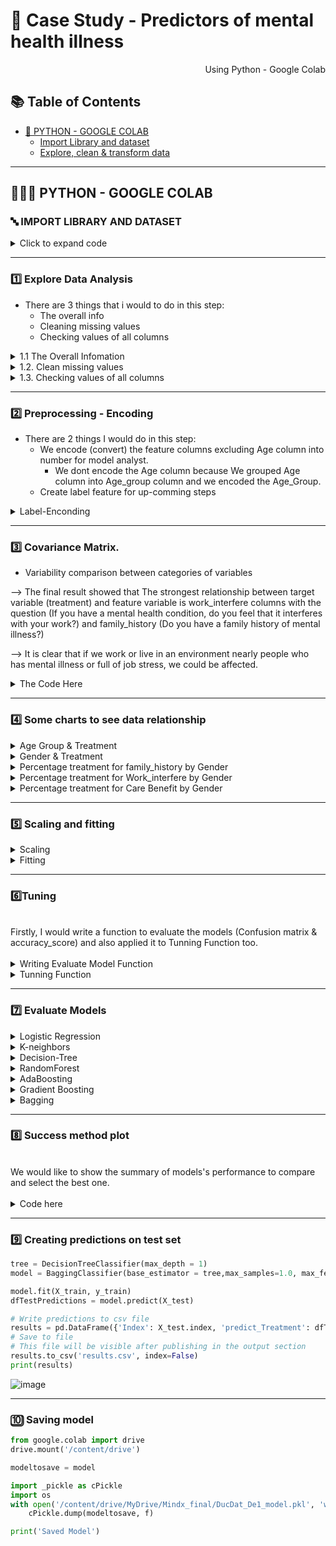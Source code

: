 # 🛒 Case Study - Predictors of mental health illness

<p align="right"> Using Python - Google Colab </p>


## :books: Table of Contents <!-- omit in toc -->

- [🔢 PYTHON - GOOGLE COLAB](#-python---google-colab)
  - [Import Library and dataset](#-import-library-and-dataset)
  - [Explore, clean & transform data](#-import-library-and-dataset)

---

## 👩🏼‍💻 PYTHON - GOOGLE COLAB

### 🔤 IMPORT LIBRARY AND DATASET 

<details><summary> Click to expand code </summary>
  
```python
#Import library
import numpy as np # linear algebra
import pandas as pd # data processing, CSV file I/O (e.g. pd.read_csv)
import seaborn as sns
import matplotlib.pyplot as plt
%matplotlib inline
from scipy import stats
from scipy.stats import randint

# prep
from sklearn.model_selection import train_test_split
from sklearn import preprocessing
from sklearn.datasets import make_classification
from sklearn.preprocessing import binarize, LabelEncoder, MinMaxScaler

# models
from sklearn.linear_model import LogisticRegression
from sklearn.tree import DecisionTreeClassifier
from sklearn.ensemble import RandomForestClassifier, ExtraTreesClassifier

# Validation libraries
from sklearn import metrics
from sklearn.metrics import accuracy_score, mean_squared_error, precision_recall_curve
from sklearn.model_selection import cross_val_score


#ensemble
from sklearn.ensemble import BaggingClassifier, AdaBoostClassifier, GradientBoostingClassifier
from sklearn.neighbors import KNeighborsClassifier
from sklearn.model_selection import GridSearchCV, RandomizedSearchCV

from sklearn.impute import SimpleImputer

#Library label encoder
from sklearn import preprocessing
from sklearn.preprocessing import LabelEncoder
```

```python
#import dataset
df = pd.read_csv('/content/ex1.csv')
```
  
</details>

---
### 1️⃣ Explore Data Analysis

- There are 3 things that i would to do in this step:
  - The overall info 
  - Cleaning missing values
  - Checking values of all columns

<details><summary> 1.1 The  Overall Infomation </summary>
  
```python
df.head() 
```
![image](https://user-images.githubusercontent.com/101379141/203503490-5e514c69-a860-473a-8757-cd83a3633716.png)
  
```python
df.tail()
```
![image](https://user-images.githubusercontent.com/101379141/203503535-a3fc7b50-444a-4506-a7c5-8984730d99d2.png)
    
```python
df.info()
```  
![image](https://user-images.githubusercontent.com/101379141/203503625-bfb615ca-a92a-4448-933c-205182de4e92.png)
  
```python
df.describe()
```    
![image](https://user-images.githubusercontent.com/101379141/203503686-fe20ffc2-6892-4341-9040-3fff5d5b5a85.png)

</details>

<details><summary> 1.2. Clean missing values </summary>  
  
<br> We would check and clean the null values of all columns, beside that we also drop some unnecessary columns.
  
<details><summary> 1.2.a Check Null values </summary>

 ```python
df.isnull().sum()
 ```
![image](https://user-images.githubusercontent.com/101379141/203505779-681fc8b1-c367-4e7a-aa67-2773c0e35c14.png)

```python
#% Null values
dict_null = dict()
for i in df.columns:
  dict_null[i] = df[i].isnull().sum()/len(df['Timestamp'])*100
df1 = pd.DataFrame.from_dict(dict_null.items())
print(df1)
```
![image](https://user-images.githubusercontent.com/101379141/203506087-1709522f-ec27-4784-a498-6b36f1365956.png)

   
```python
df.drop(columns = ['Timestamp','state','Country','comments'], inplace = True)
df.isnull().sum()
```
![image](https://user-images.githubusercontent.com/101379141/203506299-8d4aef53-5e1f-49fd-8940-03d0c286e987.png)

</details>
 
<details><summary>  1.2.b Clean missing values of self_employed column  </summary>

 ``` python
df['self_employed'].unique() 
```
![image](https://user-images.githubusercontent.com/101379141/203506826-e7248295-e214-4fd2-bd75-c2391eb6f833.png)
  
  
```python
df['self_employed'].value_counts()
```
![image](https://user-images.githubusercontent.com/101379141/203506911-41280ea0-f49e-4196-b4bd-9497361deed7.png)

```python
# Replace Null values by the mode 
df['self_employed'].replace(np.NaN,'No',inplace=True)
df['self_employed'].unique()
```
![image](https://user-images.githubusercontent.com/101379141/203507148-ad53076c-7f10-4801-a248-d94f90f09baa.png)

 </details> 

<details><summary> 1.2.c Clean missing values of work_interfere column </summary>

```python
df['work_interfere'].unique()
```
![image](https://user-images.githubusercontent.com/101379141/203507974-d8980080-f83a-451d-b1bc-ecd729da0aa6.png)

```python
df['work_interfere'].value_counts()
```
![image](https://user-images.githubusercontent.com/101379141/203508032-bac8d92a-268a-4841-8cf6-d24f17911047.png)
  
```python
# Replace Null values
df['work_interfere'].replace(np.NaN, "Don't Know",inplace = True)
df['work_interfere'].value_counts()
```
![image](https://user-images.githubusercontent.com/101379141/203508172-adf418ec-db39-473b-bbe8-8fd0ffc85abf.png)

</details> 

<details><summary> Dataset with 0 Null values </summary>

```python
df.isnull().sum()
```
![image](https://user-images.githubusercontent.com/101379141/203508526-5e04e1b0-ae0a-4dfa-9717-c0dc7fa2a644.png)

</details> 
  
</details> 

<details><summary> 1.3. Checking values of all columns </summary>  

<br> After check values of all columns, we can see that there are some outliers in Gender and Age column 

<details><summary> Code here </summary> 
  
```python
my_list = df.columns.values.tolist()

for column in my_list:
  print(column)
  print(df[column].unique())  
```
![image](https://user-images.githubusercontent.com/101379141/203513372-7c48e84f-c537-478a-ab5c-09abb088f4b5.png)
![image](https://user-images.githubusercontent.com/101379141/203513431-d8c289e9-7e02-4aad-b761-bb13d1f93d98.png)

</details> 

<details><summary> 1.3.a Age Column </summary>  

```python
from matplotlib.pyplot import figure

figure(figsize=(10, 10))
df['Age'].value_counts().plot( kind= 'bar')  
```
![image](https://user-images.githubusercontent.com/101379141/203514344-2a02fc03-4f88-46a1-be28-ddd5d1fa556e.png)

```python
outliers =[]
for age in df['Age'].values:
  if age < 0 or age >100 :
    outliers.append(age)
    print(outliers)   
```
![image](https://user-images.githubusercontent.com/101379141/203514466-7edf6a18-6b0a-4bac-887d-33fd9c2908da.png)

```python
#Because There is only 5 outliers comparing total 1259 entries, so we can remove values of outliers

df = df.loc[(df['Age'] > 18) & (df['Age'] <100)]
                                                 
# 0 values means no outliers 
print(df[df["Age"].isin(outliers)] )
                                                
```
![image](https://user-images.githubusercontent.com/101379141/203514808-8a94c840-5fe3-46c7-b6a0-489d50ccaeb3.png)

```python
#Grouping Age
Age_Group = pd.cut(df['Age'],bins=[17,23,30,61,100],labels=['18-22', '23-30 ','30-60', '> 61'])
df.insert(23,'Age_Group',Age_Group)
df['Age_Group'].unique()                                                 
``` 
![image](https://user-images.githubusercontent.com/101379141/203514958-99f8b983-74e6-468b-9add-8bd849857770.png)     
                                                 
</details> 
  
<details><summary> 1.3.b Gender Column </summary>  

```python
df1= df['Gender'].unique()
print(df1)
```
![image](https://user-images.githubusercontent.com/101379141/203515507-eec125bc-adc6-44a8-8255-913128d85441.png)
  
```python
male_string = ["M", "Male", "male", "m", "Male-ish", "maile", "Cis Male", "Mal", "Male (CIS)","Make", "Male ", "Man","msle", "Mail", "cis male","Malr","Cis Man"]
female_string = ["Female", "female", "Cis Female", "F","Woman",  "f", "Femake","woman", "Female ", "cis-female/femme","Female (cis)","femail"]
others_string = ["Trans-female", "something kinda male?", "queer/she/they", "non-binary","Nah", "all", "Enby", "fluid", "Genderqueer", "Androgyne", "Agender", "male leaning androgynous", "Guy (-ish) ^_^", "Trans woman", "Neuter", "Female (trans)", "queer", "ostensibly male, unsure what that really means"]           

for index, row in df.iterrows():

    if str(row.Gender) in male_string:
        df['Gender'].replace(to_replace=row.Gender, value='male', inplace=True)

    if str(row.Gender) in female_string:
        df['Gender'].replace(to_replace=row.Gender, value='female', inplace=True)

    if str(row.Gender) in others_string:
        df['Gender'].replace(to_replace=row.Gender, value='other', inplace=True)


print(df['Gender'].unique())
```
![image](https://user-images.githubusercontent.com/101379141/203515581-7ec6c102-e6e8-413e-95eb-f5cd50487d08.png)
  
</details> 
</details> 
</details> 
</details> 

---
  
### 2️⃣  Preprocessing - Encoding

- There are 2 things I would do in this step:
  - We encode (convert) the feature columns excluding Age column into number for model analyst.
    - We dont encode the Age column because We grouped Age column into Age_group column and we encoded the Age_Group.
  - Create label feature for up-comming steps

<details><summary> Label-Enconding  </summary>
  
```python
label_dict = {}
#Label-Enconding
le = preprocessing.LabelEncoder()
for feature in df.columns:
  if feature != 'Age':
    le.fit(df[feature])
    le_name_mapping = dict(zip(le.classes_, le.transform(le.classes_)))
    df[feature] = le.transform(df[feature])
    # Get labels
    labelKey = 'label_' + feature
    labelValue = [*le_name_mapping]
    label_dict[labelKey] =labelValue
  else:
    label_dict['label_Age'] = list(df['Age'])

```
```python
df.info()
df.head() 
```
![image](https://user-images.githubusercontent.com/101379141/203689607-cac4134c-d4c6-4d42-809a-834013789ee5.png)
  
```python
for key, value in label_dict.items():     
    print(key, value)
```
![image](https://user-images.githubusercontent.com/101379141/203689659-b26ccd3c-3538-4125-8af9-d6b62cba9e5e.png)
  
</details>

---
### 3️⃣ Covariance Matrix.

- Variability comparison between categories of variables 

--> The final result showed that The strongest relationship between target variable (treatment) and feature variable is work_interfere columns with the question (If you have a mental health condition, do you feel that it interferes with your work?) and family_history (Do you have a family history of mental illness?)

--> It is clear that if we work or live in an environment nearly people who has mental illness or full of job stress, we could be affected. 

<details><summary> The  Code Here  </summary>

 ```python
 #correlation matrix
corrmat = df.corr()
f, ax = plt.subplots(figsize=(12, 9))
sns.heatmap(corrmat, vmax=.8, square=True);
plt.show()
 ```
![image](https://user-images.githubusercontent.com/101379141/203692179-340350ea-3d7f-4973-9d12-7afb062831b9.png)

```python
#treatment correlation matrix
k = 10 #number of variables for heatmap
cols = corrmat.nlargest(k, 'treatment')['treatment'].index
cm = np.corrcoef(df[cols].values.T)
sns.set(font_scale=1.25)
hm = sns.heatmap(cm, cbar=True, annot=True, square=True, fmt='.2f', annot_kws={'size': 10}, yticklabels=cols.values, xticklabels=cols.values)
plt.show()  
```
![image](https://user-images.githubusercontent.com/101379141/203692256-78d617f8-6243-4fe8-8a03-3ea149154f60.png)

  
</details>
 
---
### 4️⃣ Some charts to see data relationship


<details><summary> Age Group & Treatment  </summary>

<br>
  
--> The possibility of being mental illness is increasing by age.
 ```python
# Age & Treatment

g = sns.FacetGrid(df, col ='treatment', height=8)
g = g.map(sns.countplot, "Age_Group")

for ax in g.axes.flat:
    labels = ax.get_xticklabels() # get x labels
    for i,l in enumerate(labels):
        if(i == 0): labels[i] = '18-22'
        elif(i ==1.0):labels[i] = '23-30'
        elif(i ==2.0):labels[i] = '31-60'
        elif(i ==3.0):labels[i] = '> 61'  
    ax.set_xticklabels(labels, rotation=30) # set new labels
plt.show()
 ```
![image](https://user-images.githubusercontent.com/101379141/203710998-cf9ac81f-811e-479b-97c3-912937987f7d.png)
 
</details>

<details><summary> Gender & Treatment  </summary> 
<br>
  --> Male has higher possibility of being mental illness comparing to Female.
    
```python
#Gender & Treatment
df1 = df
df1['Gender'] = df1['Gender'].astype('category')
print(df1['Gender'].unique())
plt.figure(figsize=(12,8))
g = sns.FacetGrid(df1, col='treatment', height=8)
g.map(sns.countplot,'Gender')

for ax in g.axes.flat:
    labels = ax.get_xticklabels() # get x labels
    for i,l in enumerate(labels):
        if(i == 0): labels[i] = 'Female'
        elif(i ==1):labels[i] = 'Male'
        else: labels[i] ='Other'  
    ax.set_xticklabels(labels, rotation=30) # set new labels
plt.show()
  
```
![image](https://user-images.githubusercontent.com/101379141/203714266-11193591-f268-4de4-b503-df74f5d67181.png)
  
</details>
 
<details><summary> Percentage treatment for family_history by Gender  </summary> 
<br>

--> If your family members has experience the mental illness, people has high possibility of being mental illness too
  
```python
#Draw a catplot to show Percentage treatment for family_history by Gender

g = sns.catplot(x="family_history", y="treatment", hue="Gender", data=df, kind="bar",  ci=None, size=5, aspect=2, legend_out = True)

for ax in g.axes.flat:
    labels = ax.get_xticklabels() # get x labels
    for i,l in enumerate(labels):
        if(i == 0): labels[i] = 'No'
        else: labels[i] ='Yes'
    ax.set_xticklabels(labels, rotation=30) # set new labels

# title
g._legend.set_title('Gender')
new_labels = ['Female', 'Male', 'Other']
# replace labels
for t, l in zip(g._legend.texts, new_labels):
    t.set_text(l)

plt.title('Probability of health condition by family_history and Gender')
plt.ylabel('Probability x 100')
plt.xlabel('Family History')  
```
![image](https://user-images.githubusercontent.com/101379141/203715984-c3fa3385-2c6d-4b97-b5d5-52e845c71f83.png)
   
</details>

<details><summary> Percentage treatment for Work_interfere by Gender  </summary> 
<br>

--> we can see that , the mental illness has negative effect to the workplace where always create the high intensity of stress.
  
```python
#Draw a catplot to show Percentage treatment for Work_interfere by Gender

g = sns.catplot(x="work_interfere", y="treatment", hue="Gender", data=df, kind="bar",  ci=None, size=5, aspect=2, legend_out = True)

for ax in g.axes.flat:
    labels = ax.get_xticklabels() # get x labels
    for i,l in enumerate(labels):
        if(i == 0): labels[i] = "Don't Know" 
        elif(i ==1):labels[i] = 'Never'
        elif(i ==2):labels[i] = 'Often'
        elif(i ==3):labels[i] = 'Rarely'
        else: labels[i] = 'Sometimes'
    ax.set_xticklabels(labels, rotation=30) # set new labels

# title
g._legend.set_title('Gender')
new_labels = ['Female', 'Male', 'Other']
# replace labels
for t, l in zip(g._legend.texts, new_labels):
    t.set_text(l)

g.fig.subplots_adjust(top=1,right=0.8)
plt.title('Probability of mental health condition')
plt.ylabel('Probability x 100')
plt.xlabel('work_interfere')
```
![image](https://user-images.githubusercontent.com/101379141/203717144-5b5fc232-6610-4744-8417-ceea7ee1c333.png)
  
</details>

<details><summary> Percentage treatment for Care Benefit by Gender  </summary> 
<br>

--> We can't see the relationship between Care Option and Treatment clearly. 
  
```python
#Draw a catplot to show Percentage treatment for Care Benefit by Gender

g = sns.catplot(x="benefits", y="treatment", hue="Gender", data=df, kind="bar",  ci=None, size=5, aspect=2, legend_out = True)

for ax in g.axes.flat:
    labels = ax.get_xticklabels() # get x labels
    for i,l in enumerate(labels):
        if(i == 0): labels[i] = "Don't Know" 
        elif(i ==1):labels[i] = "No"
        else: labels[i] = "Yes"
    ax.set_xticklabels(labels, rotation=30) # set new labels

# title
g._legend.set_title('Gender')
new_labels = ['Female', 'Male', 'Other']
# replace labels
for t, l in zip(g._legend.texts, new_labels):
    t.set_text(l)

g.fig.subplots_adjust(top=1,right=0.8)
plt.title('Probability of mental health condition')
plt.ylabel('Probability x 100')
plt.xlabel('Care Options')
```
![image](https://user-images.githubusercontent.com/101379141/203719464-08846bf2-4c5b-4eb5-95bc-64631eb67f5c.png)

</details>

---
### 5️⃣ Scaling and fitting

<details><summary> Scaling  </summary> 
<br>  
We use MinMaxScaler instead of StandardScaler, RobustScaler because those 2 options leading scaling 'Age' to negative values , and this is disadvantage for models.  

```python
from sklearn.preprocessing import MinMaxScaler 

scaler = MinMaxScaler ()
df['Age'] = scaler.fit_transform(df[['Age']])
df.head()
```
![image](https://user-images.githubusercontent.com/101379141/203881162-2c2df002-9ad9-4bfd-8c1f-211e9a0540c4.png)

</details>

<details><summary> Fitting  </summary> 
<br>
 
```python
y = df['treatment']
X = df.drop(columns='treatment')


# split dataset to test and training set (75% train, 25% test)
X_train, X_test, y_train, y_test = train_test_split(X, y, test_size=0.25, random_state=1)
  
```
</details>
  
---  
###  6️⃣Tuning

<br>
Firstly, I would write a function to evaluate the models (Confusion matrix & accuracy_score) and also applied it to Tunning Function too. 
</br>

<br>
<details><summary> Writing Evaluate Model Function  </summary>
  
 ```python
  
 methodDict = {} # This would be used for plotting the model's performance


# Validation libraries
from sklearn import metrics
from sklearn.metrics import accuracy_score, mean_squared_error, precision_recall_curve,classification_report
from sklearn.model_selection import cross_val_score

def EvaluateModel(model, y_test, y_pred, plot=False):
    
    #Confusion matrix
    # save confusion matrix and slice into four pieces
    confusion = metrics.confusion_matrix(y_true =y_test, y_pred = y_pred)
  

    # visualize Confusion Matrix
    sns.heatmap(confusion,annot=True,fmt="d") 
    plt.title('Confusion Matrix')
    plt.xlabel('Predicted')
    plt.ylabel('Actual')
    plt.show()
    
    #Metrics computed from a confusion matrix
    #Classification Accuracy: Overall, how often is the classifier correct?
    accuracy = metrics.accuracy_score(y_test, y_pred)
    print('Classification Accuracy:', accuracy)
    
    #Classification Error: Overall, how often is the classifier incorrect?
    print('Classification Error:', 1 - metrics.accuracy_score(y_test, y_pred))
    
    #Classification Report
    print('Classification Accuracy:' ,classification_report(y_test,y_pred))
    
  
    
    methodDict[model.__class__.__name__] = metrics.accuracy_score(y_test, y_pred) * 100
 
 ```

</details>

<details><summary> Tunning Function </summary>
<br>

  - Because dataset is small, I still would like to use Random Search instead of Bayes, or gridsearch because I want to minimize the tuning time and better result,. In this case : I use RandomizedSearchCV .
  
  --> Reference to https://towardsdatascience.com/gridsearch-vs-randomizedsearch-vs-bayesiansearch-cfa76de27c6b 

```python
from sklearn.model_selection import KFold

kf = KFold(n_splits = 5, shuffle = True, random_state = 2)

def RandomSearch(model, param_dist):
  reg_bay = RandomizedSearchCV(estimator=model,
                    param_distributions=param_dist,
                    n_iter=20,  # search 20 times 
                    cv=kf,
                    n_jobs=8,
                    scoring='accuracy',
                    random_state =3)
  reg_bay.fit(X_train,y_train)
  y_pred = reg_bay.predict(X_test)
  print('RandomSearch. Best Score: ', reg_bay.best_score_)
  print('RandomSearch. Best Params: ', reg_bay.best_params_)
  accuracy_score = EvaluateModel(model, y_test, y_pred, plot =True)

  ```
                                                                                      
</details>  


---  
### 7️⃣ Evaluate Models
  


<details><summary> Logistic Regression </summary>

```python
from sklearn.linear_model import LogisticRegression

logreg = LogisticRegression()
logreg.fit(X_train, y_train)
    
# make class predictions for the testing set
y_pred = logreg.predict(X_test)
    
print('########### Logistic Regression ###############')
    
accuracy_score = EvaluateModel(logreg, y_test, y_pred, plot =True)
      
```
![image](https://user-images.githubusercontent.com/101379141/203885166-5c4d9e9a-a5d1-4ded-90a3-1bdf6c224360.png)
    
</details>  

<details><summary> K-neighbors </summary>

```python
model = KNeighborsClassifier()

param_dist = {'n_neighbors': list(range(1,31)),
              'weights' :['uniform', 'distance']}

RandomSearch(model, param_dist)
  
```
  
![image](https://user-images.githubusercontent.com/101379141/203885509-1278e4e7-2c32-4711-abc6-a5409350dd23.png)
    
</details>  

<details><summary> Decision-Tree </summary>

```python
model_2 = DecisionTreeClassifier()
param_dist = {'max_depth': list(range(3, 9)),
              "max_features": list(range(1, len(X.columns))),
              "min_samples_split": list(range(2, 9)),
              "min_samples_leaf": list(range(1, 9)),
              "criterion": ["gini", "entropy"]} 

RandomSearch(model_2, param_dist)
  
```
![image](https://user-images.githubusercontent.com/101379141/203885667-8f6fa33c-eb11-45e9-ab9e-9af9f4be8bb9.png)

    
</details>  

<details><summary> RandomForest </summary>

```python
model_3 = RandomForestClassifier()
estimators = [int(x) for x in np.linspace(start = 1, stop = 100, num = 10)]
param_dist = {'n_estimators' : estimators,
             'max_depth': list(range(3, 9)),
              "max_features": list(range(1, len(X.columns))),
              "min_samples_split": list(range(2, 9)),
              "min_samples_leaf": list(range(1, 9)),
              "criterion": ["gini", "entropy"]} 
RandomSearch(model_3, param_dist)
  
```
![image](https://user-images.githubusercontent.com/101379141/203885729-43fcccce-7916-42ef-b942-dccacee8acc4.png)
    
</details>  

<details><summary> AdaBoosting </summary>

```python
tree = DecisionTreeClassifier(max_depth = 1)
model = AdaBoostClassifier(base_estimator= tree, n_estimators= 100,random_state = 4)
model.fit(X_train,y_train)
y_pred = model.predict(X_test)

EvaluateModel(model, y_test, y_pred, True)  
```
![image](https://user-images.githubusercontent.com/101379141/203885879-e7862df9-bf75-44aa-bf3c-2777f796e5bf.png)
    
</details>  

<details><summary> Gradient Boosting </summary>

```python
model = GradientBoostingClassifier(n_estimators =100, max_depth =1,random_state = 5 )
model.fit(X_train,y_train)
y_pred = model.predict(X_test)

EvaluateModel(model, y_test, y_pred, True)  
```
![image](https://user-images.githubusercontent.com/101379141/203885959-f7d804e2-590d-4250-b646-0945ed671a8f.png)

    
</details>  

<details><summary> Bagging </summary>

```python
tree = DecisionTreeClassifier(max_depth = 1)
model = BaggingClassifier(base_estimator = tree,max_samples=1.0, max_features=1.0, bootstrap_features=False, n_estimators = 100,random_state = 6)
model.fit(X_train,y_train)
y_pred = model.predict(X_test)

EvaluateModel(model, y_test, y_pred, True)  
  
```
![image](https://user-images.githubusercontent.com/101379141/203886034-ef6b8887-45dc-4dda-b5ce-ff07af987535.png)
  
</details>  

---

### 8️⃣ Success method plot

<br>
We would like to show the summary of models's performance to compare and select the best one.
</br>
<br>

<details><summary> Code here </summary>

```python
s = pd.Series(methodDict)
s = s.sort_values(ascending=False)
plt.figure(figsize=(12,8))

ax = s.plot(kind='bar') 
for p in ax.patches:
  ax.annotate(str(round(p.get_height(),2)), (p.get_x() * 1.005, p.get_height() * 1.005))
plt.ylim([70.0, 90.0]) 
plt.xticks(rotation = 45)
plt.xlabel('Method')
plt.ylabel('Percentage')
plt.title('Success of methods')
     
plt.show()
```
![image](https://user-images.githubusercontent.com/101379141/203886348-2f92aec2-4a2b-45c7-982b-c50c93d845c5.png)

</details>  

---
### 9️⃣ Creating predictions on test set

```python
tree = DecisionTreeClassifier(max_depth = 1)
model = BaggingClassifier(base_estimator = tree,max_samples=1.0, max_features=1.0, bootstrap_features=False, n_estimators = 100,random_state = 6)

model.fit(X_train, y_train)
dfTestPredictions = model.predict(X_test)

# Write predictions to csv file
results = pd.DataFrame({'Index': X_test.index, 'predict_Treatment': dfTestPredictions,'test_treatment': y_test})
# Save to file
# This file will be visible after publishing in the output section
results.to_csv('results.csv', index=False)
print(results)
```
![image](https://user-images.githubusercontent.com/101379141/203886834-e1ea68b2-c45a-4a75-9476-500331d374aa.png)

---
### 🔟 Saving model

```python
from google.colab import drive
drive.mount('/content/drive')
```

```python
modeltosave = model

import _pickle as cPickle
import os
with open('/content/drive/MyDrive/Mindx_final/DucDat_De1_model.pkl', 'wb') as f:
    cPickle.dump(modeltosave, f)

print('Saved Model')
```
